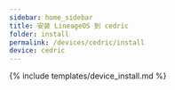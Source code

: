```yaml
---
sidebar: home_sidebar
title: 安装 LineageOS 到 cedric
folder: install
permalink: /devices/cedric/install
device: cedric
---
```

{% include templates/device_install.md %}
